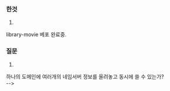 ### 한것

1.  
 library-movie 베포 완료중.  



### 질문  

1.
 하나의 도메인에 여러개의 네임서버 정보를 올려놓고 동시에 쓸 수 있는가?  
-->




